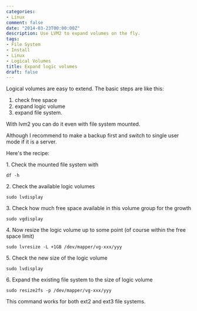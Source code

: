 ```yaml
---
categories:
- Linux
comment: false
date: "2014-03-23T00:00:00Z"
description: Use LVM2 to expand volumes on the fly.
tags:
- File System
- Install
- Linux
- Logical Volumes
title: Expand logic volumes
draft: false
---
```


Logical volumes are easy to extend. The basic steps are like this:<!--more-->

1. check free space
2. expand logic volume
3. expand file system.

With lvm2 you can do it even with file system mounted.

Although I recommend to make a backup first and switch to single user mode if it is a server.

Here's the recipe:

1\. Check the mounted file system with

`df -h`

2\. Check the available logic volumes

`sudo lvdisplay`

3\. Check how much free space available in this volume group for the growth

`sudo vgdisplay`

4\. Now resize the logic volume up to some point (of course within the free space limit)

`sudo lvresize -L +1GB /dev/mapper/vg-xxx/yyy`

5\. Check the new size of the logic volume

`sudo lvdisplay`

6\. Expand the existing file system to the size of logic volume

`sudo resize2fs -p /dev/mapper/vg-xxx/yyy`

This command works for both ext2 and ext3 file systems.